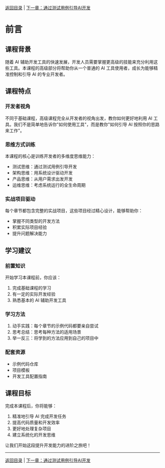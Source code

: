 [返回目录](./README.md) | [下一章：通过测试用例引导AI开发](./第一章-通过测试用例引导AI开发.md)

# 前言

## 课程背景

随着 AI 辅助开发工具的快速发展，开发人员需要掌握更高级的技能来充分利用这些工具。本课程的高级部分将帮助你从一个普通的 AI 工具使用者，成长为能够精准控制和引导 AI 的专业开发者。

## 课程特点

### 开发者视角
不同于基础课程，高级课程完全从开发者的视角出发，教你如何更好地利用 AI 工具。我们不是简单地告诉你"如何使用工具"，而是教你"如何引导 AI 按照你的思路来工作"。

### 思维方式训练
本课程的核心是训练开发者的多维度思维能力：
- 测试思维：通过测试用例引导开发
- 架构思维：用系统设计驱动开发
- 产品思维：从用户需求出发开发
- 运维思维：考虑系统运行的全生命周期

### 实战项目驱动
每个章节都包含完整的实战项目，这些项目经过精心设计，能够帮助你：
- 掌握不同类型的开发方法
- 积累实际项目经验
- 提升问题解决能力

## 学习建议

### 前置知识
开始学习本课程前，你应该：
1. 完成基础课程的学习
2. 有一定的实际开发经验
3. 熟悉基本的 AI 辅助开发工具

### 学习方法
1. 动手实践：每个章节的示例代码都要亲自尝试
2. 思考总结：思考每种方法的适用场景
3. 举一反三：将学到的方法应用到自己的项目中

### 配套资源
- 示例代码仓库
- 项目模板
- 开发工具配置指南

## 课程目标

完成本课程后，你将能够：
1. 精准地引导 AI 完成开发任务
2. 提高代码质量和开发效率
3. 更好地处理复杂项目
4. 建立系统化的开发思维

让我们开始这段提升开发能力的进阶之旅吧！

---

[返回目录](./README.md) | [下一章：通过测试用例引导AI开发](./第一章-通过测试用例引导AI开发.md)
